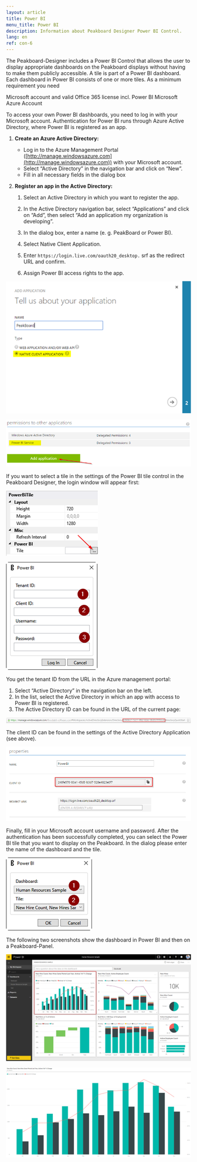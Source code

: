 ```yaml
---
layout: article
title: Power BI  
menu_title: Power BI
description: Information about Peakboard Designer Power BI Control.
lang: en
ref: con-6
---
```


The Peakboard-Designer includes a Power BI Control that allows the user to display appropriate dashboards on the Peakboard displays without having to make them publicly accessible. A tile is part of a Power BI dashboard. Each dashboard in Power BI consists of one or more tiles. As a minimum requirement you need

Microsoft account and valid Office 365 license incl. Power BI
Microsoft Azure Account

To access your own Power BI dashboards, you need to log in with your Microsoft account. Authentication for Power BI runs through Azure Active Directory, where Power BI is registered as an app.

1. **Create an Azure Active Directory:**

    * Log in to the Azure Management Portal ([http://manage.windowsazure.com](http://manage.windowsazure.com)) with your
    Microsoft account.
    * Select “Active Directory” in the navigation bar and click on “New”.
    * Fill in all necessary fields in the dialog box

2. **Register an app in the Active Directory:**

    1. Select an Active Directory in which you want to register the app.

    2. In the Active Directory navigation bar, select “Applications” and click on “Add”, then select “Add an application my organization is developing”.

    3. In the dialog box, enter a name (e. g. PeakBoard or Power BI).

    4. Select Native Client Application.

    5. Enter `https://login.live.com/oauth20_desktop.` srf as the redirect URL and confirm.

    6. Assign Power BI access rights to the app.

![image_1](/assets/images/Controls/Controls-Power/controlspowerbi02.png)


![image_1](/assets/images/Controls/Controls-Power/controlspowerbi03.png)

If you want to select a tile in the settings of the Power BI tile control in the Peakboard Designer, the login window will appear first:

![image_1](/assets/images/Controls/Controls-Power/controlspowerbi04.png)

![image_1](/assets/images/Controls/Controls-Power/controlspowerbi05.png)

You get the tenant ID from the URL in the Azure management portal:

  1.  Select “Active Directory” in the navigation bar on the left.
  2.  In the list, select the Active Directory in which an app with access to Power BI is registered.
  1. The Active Directory ID can be found in the URL of the current page:

![image_1](/assets/images/Controls/Controls-Power/controlspowerbi06.png)

The client ID can be found in the settings of the Active Directory Application (see above).

![image_1](/assets/images/Controls/Controls-Power/controlspowerbi07.png)

Finally, fill in your Microsoft account username and password. After the authentication has been successfully completed, you can select the Power BI tile that you want to display on the Peakboard. In the dialog please enter the name of the dashboard and the tile.

![image_1](/assets/images/Controls/Controls-Power/controlspowerbi08.png)

The following two screenshots show the dashboard in Power BI and then on a Peakboard-Panel.

![image_1](/assets/images/Controls/Controls-Power/controlspowerbi09.png)

![image_1](/assets/images/Controls/Controls-Power/controlspowerbi10.png)
